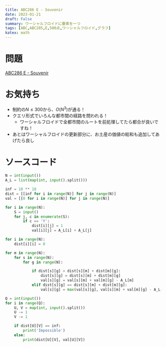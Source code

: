 ```yaml
---
title: ABC286 E - Souvenir
date: 2023-01-21
draft: False
summary: ワーシャルフロイドに要素を一つ
tags: [ABC,ABC285,E,500点,ワーシャルフロイド,グラフ]
katex: math
---
```

# 問題
[ABC286 E - Souvenir](https://atcoder.jp/contests/abc286/tasks/abc286_e)

# お気持ち
* 制約の$N \leq 300$から、$O(N^3)$が通る！
* クエリ形式でいろんな都市間の経路を問われる！
    * ワーシャルフロイドで全都市間のルートを前処理してたら都合が良いですね！
* あとはワーシャルフロイドの更新部分に、お土産の価値の総和も追加してあげたら良し

# ソースコード
```python:E.py
N = int(input())
A_L = list(map(int, input().split()))

inf = 10 ** 18
dist = [[inf for i in range(N)] for j in range(N)]
val = [[0 for i in range(N)] for j in range(N)]

for i in range(N):
    S = input()
    for j, c in enumerate(S):
        if c == 'Y':
            dist[i][j] = 1
            val[i][j] = A_L[i] + A_L[j]

for i in range(N):
    dist[i][i] = 0

for m in range(N):
    for s in range(N):
        for g in range(N):

            if dist[s][g] > dist[s][m] + dist[m][g]:
                dist[s][g] = dist[s][m] + dist[m][g]
                val[s][g] = val[s][m] + val[m][g] - A_L[m]
            elif dist[s][g] == dist[s][m] + dist[m][g]:
                val[s][g] = max(val[s][g], val[s][m] + val[m][g] - A_L[m])

Q = int(input())
for i in range(Q):
    U, V = map(int, input().split())
    U -= 1
    V -= 1

    if dist[U][V] == inf:
        print('Impossible')
    else:
        print(dist[U][V], val[U][V])

```